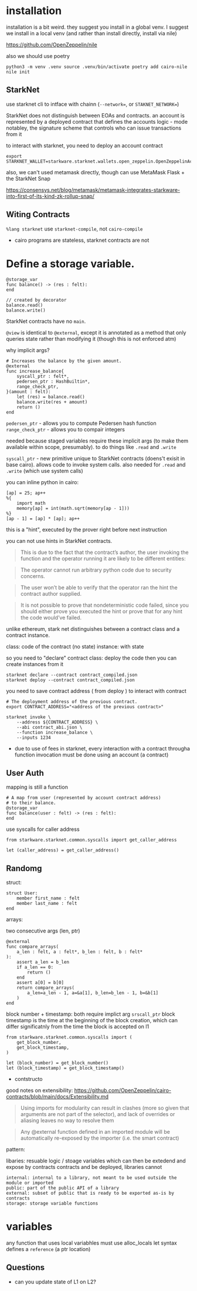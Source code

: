 # installation

installation is a bit weird. they suggest you install in a global venv. I suggest we install in a local venv (and rather than install directly, install via nile)

https://github.com/OpenZeppelin/nile


also we should use poetry

`
python3 -m venv .venv
source .venv/bin/activate
poetry add cairo-nile
nile init
`

## StarkNet

use starknet cli to intface with chainn (`--network=`, or `STAKNET_NETWORK=`)

StarkNet does not distinguish between EOAs and contracts. an account is represented by a deployed contract that defines the accounts logic - mode notabley, the signature scheme that controls who can issue transactions from it

to interact with starknet, you need to deploy an account contract

```
export STARKNET_WALLET=starkware.starknet.wallets.open_zeppelin.OpenZeppelinAccount
```


also, we can't used metamask directly, though can use MetaMask Flask + the StarkNet Snap

https://consensys.net/blog/metamask/metamask-integrates-starkware-into-first-of-its-kind-zk-rollup-snap/


## Witing Contracts

`%lang starknet`
use `starknet-compile`, not `cairo-compile`


- cairo programs are stateless, starknet contracts are not


# Define a storage variable.
```
@storage_var
func balance() -> (res : felt):
end

// created by decorator
balance.read()
balance.write()
```

StarkNet contracts have no `main`.

`@view` is identical to `@external`, except it is annotated as a method that only queries state rather than modifying it (though this is not enforced atm)


why implicit args?
```
# Increases the balance by the given amount.
@external
func increase_balance{
    syscall_ptr : felt*,
    pedersen_ptr : HashBuiltin*,
    range_check_ptr,
}(amount : felt):
    let (res) = balance.read()
    balance.write(res + amount)
    return ()
end
```
`pedersen_ptr` - allows you to compute Pedersen hash function
`range_check_ptr` - allows you to compair integers

needed because staged variables require these implicit args (to make them available within scope, presumably). to do things like `.read` and `.write`

`syscall_ptr` -  new primitive unique to StarkNet contracts (doens't exisit in base cairo). allows code to invoke system calls. also needed for `.read` and `.write` (which use system calls)

you can inline python in cairo:

```
[ap] = 25; ap++
%{
    import math
    memory[ap] = int(math.sqrt(memory[ap - 1]))
%}
[ap - 1] = [ap] * [ap]; ap++
```

this is a "hint", executed by the prover right before next instruction

you can not use hints in StarkNet contracts.

> This is due to the fact that the contract’s author, the user invoking the function and the operator running it are likely to be different entities:

> The operator cannot run arbitrary python code due to security concerns.

> The user won’t be able to verify that the operator ran the hint the contract author supplied.

> It is not possible to prove that nondeterministic code failed, since you should either prove you executed the hint or prove that for any hint the code would’ve failed.

unlike ethereum, stark net distinguishes between a contract class and a contract instance.

class: code of the contract (no state)
instance: with state

so you need to "declare" contract class: deploy the code
then you can create instances from it

```
starknet declare --contract contract_compiled.json
starknet deploy --contract contract_compiled.json
```

you need to save contract address ( from deploy ) to interact with contract

```
# The deployment address of the previous contract.
export CONTRACT_ADDRESS="<address of the previous contract>"
```

```
starknet invoke \
    --address ${CONTRACT_ADDRESS} \
    --abi contract_abi.json \
    --function increase_balance \
    --inputs 1234
```

* due to use of fees in starknet, every interaction with a contract througha function invocation must be done using an account (a contract)

## User Auth



mapping is still a function
```
# A map from user (represented by account contract address)
# to their balance.
@storage_var
func balance(user : felt) -> (res : felt):
end
```

use syscalls for caller address

```
from starkware.starknet.common.syscalls import get_caller_address

let (caller_address) = get_caller_address()

```



## Randomg

struct:

```
struct User:
    member first_name : felt
    member last_name : felt
end
```

arrays:

two consecutive args (len, ptr)

```
@external
func compare_arrays(
    a_len : felt, a : felt*, b_len : felt, b : felt*
):
    assert a_len = b_len
    if a_len == 0:
        return ()
    end
    assert a[0] = b[0]
    return compare_arrays(
        a_len=a_len - 1, a=&a[1], b_len=b_len - 1, b=&b[1]
    )
end
```



block number + timestamp: both require implict arg `srscall_ptr`
block timestamp is the time at the beginning of the block creation, which can differ significatnly from the time the block is accepted on l1
```
from starkware.starknet.common.syscalls import (
    get_block_number,
    get_block_timestamp,
)

let (block_number) = get_block_number()
let (block_timestamp) = get_block_timestamp()
```

- contstructo



good notes on extensibility: https://github.com/OpenZeppelin/cairo-contracts/blob/main/docs/Extensibility.md


> Using imports for modularity can result in clashes (more so given that arguments are not part of the selector), and lack of overrides or aliasing leaves no way to resolve them

> Any @external function defined in an imported module will be automatically re-exposed by the importer (i.e. the smart contract)


pattern:

libaries: resuable logic / stoage variables which can then be extedend and expose by contracts
contracts and be deployed, libraries cannot

```
internal: internal to a library, not meant to be used outside the module or imported
public: part of the public API of a library
external: subset of public that is ready to be exported as-is by contracts
storage: storage variable functions
```

# variables

any function that uses local variabhles must use alloc_locals
let syntax defines a `reference` (a ptr location)

## Questions

- can you update state of L1 on L2?
